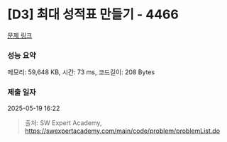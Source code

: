 # [D3] 최대 성적표 만들기 - 4466 

[문제 링크](https://swexpertacademy.com/main/code/problem/problemDetail.do?contestProbId=AWOUfCJ6qVMDFAWg) 

### 성능 요약

메모리: 59,648 KB, 시간: 73 ms, 코드길이: 208 Bytes

### 제출 일자

2025-05-19 16:22



> 출처: SW Expert Academy, https://swexpertacademy.com/main/code/problem/problemList.do